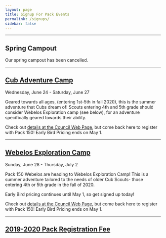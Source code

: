```yaml
---
layout: page
title: Signup For Pack Events
permalink: /signups/
sidebar: false
---
```

************

## Spring Campout

Our spring campout has been cancelled.

************

## [Cub Adventure Camp](https://cub-adventure-camp-summer-2020.cheddarup.com)

Wednesday, June 24 - Saturday, June 27

Geared towards all ages, (entering 1st-5th in fall 2020), this is the summer adventure that Cubs dream of! Scouts entering 4th and 5th grade should consider Webelos Exploration camp (see below), for an adventure specifically geared towards their ability.

Check out [details at the Council Web Page](https://lecbsa.org/adventure-camp), but come back here to register with Pack 150! Early Bird Pricing ends on May 1.

************

## [Webelos Exploration Camp](https://webelos-exploration-camp-summer-2020.cheddarup.com)

Sunday, June 28 - Thursday, July 2

Pack 150 Webelos are heading to Webelos Exploration Camp! This is a summer adventure tailored to the needs of older Cub Scouts- those entering 4th or 5th grade in the fall of 2020.

Early Bird pricing continues until May 1, so get signed up today!

Check out [details at the Council Web Page](https://lecbsa.org/webelos-resident-camp), but come back here to register with Pack 150! Early Bird Pricing ends on May 1.


************

## [2019-2020 Pack Registration Fee](https://2019-2020-registration-80238.cheddarup.com)

